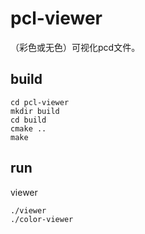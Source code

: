 # pcl-viewer
（彩色或无色）可视化pcd文件。
## build
```
cd pcl-viewer
mkdir build
cd build
cmake ..
make
```
## run
viewer
```
./viewer
./color-viewer
```